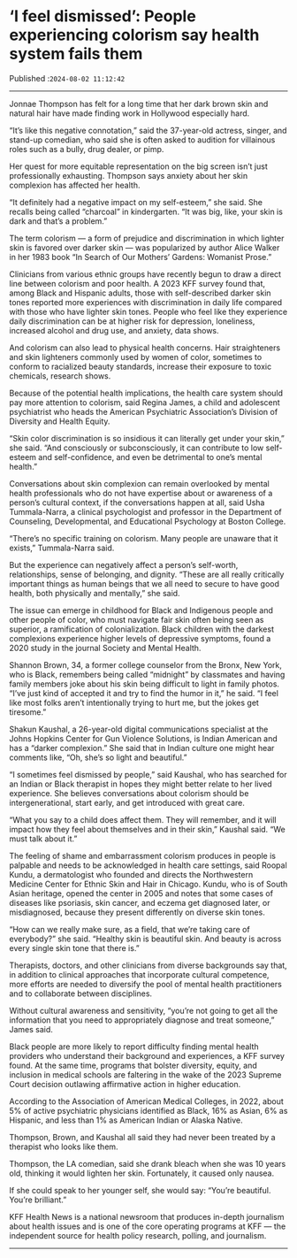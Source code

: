 # ‘I feel dismissed’: People experiencing colorism say health system fails them

Published :`2024-08-02 11:12:42`

---

Jonnae Thompson has felt for a long time that her dark brown skin and natural hair have made finding work in Hollywood especially hard.

“It’s like this negative connotation,” said the 37-year-old actress, singer, and stand-up comedian, who said she is often asked to audition for villainous roles such as a bully, drug dealer, or pimp.

Her quest for more equitable representation on the big screen isn’t just professionally exhausting. Thompson says anxiety about her skin complexion has affected her health.

“It definitely had a negative impact on my self-esteem,” she said. She recalls being called “charcoal” in kindergarten. “It was big, like, your skin is dark and that’s a problem.”

The term colorism — a form of prejudice and discrimination in which lighter skin is favored over darker skin — was popularized by author Alice Walker in her 1983 book “In Search of Our Mothers’ Gardens: Womanist Prose.”

Clinicians from various ethnic groups have recently begun to draw a direct line between colorism and poor health. A 2023 KFF survey found that, among Black and Hispanic adults, those with self-described darker skin tones reported more experiences with discrimination in daily life compared with those who have lighter skin tones. People who feel like they experience daily discrimination can be at higher risk for depression, loneliness, increased alcohol and drug use, and anxiety, data shows.

And colorism can also lead to physical health concerns. Hair straighteners and skin lighteners commonly used by women of color, sometimes to conform to racialized beauty standards, increase their exposure to toxic chemicals, research shows.

Because of the potential health implications, the health care system should pay more attention to colorism, said Regina James, a child and adolescent psychiatrist who heads the American Psychiatric Association’s Division of Diversity and Health Equity.

“Skin color discrimination is so insidious it can literally get under your skin,” she said. “And consciously or subconsciously, it can contribute to low self-esteem and self-confidence, and even be detrimental to one’s mental health.”

Conversations about skin complexion can remain overlooked by mental health professionals who do not have expertise about or awareness of a person’s cultural context, if the conversations happen at all, said Usha Tummala-Narra, a clinical psychologist and professor in the Department of Counseling, Developmental, and Educational Psychology at Boston College.

“There’s no specific training on colorism. Many people are unaware that it exists,” Tummala-Narra said.

But the experience can negatively affect a person’s self-worth, relationships, sense of belonging, and dignity. “These are all really critically important things as human beings that we all need to secure to have good health, both physically and mentally,” she said.

The issue can emerge in childhood for Black and Indigenous people and other people of color, who must navigate fair skin often being seen as superior, a ramification of colonialization. Black children with the darkest complexions experience higher levels of depressive symptoms, found a 2020 study in the journal Society and Mental Health.

Shannon Brown, 34, a former college counselor from the Bronx, New York, who is Black, remembers being called “midnight” by classmates and having family members joke about his skin being difficult to light in family photos. “I’ve just kind of accepted it and try to find the humor in it,” he said. “I feel like most folks aren’t intentionally trying to hurt me, but the jokes get tiresome.”

Shakun Kaushal, a 26-year-old digital communications specialist at the Johns Hopkins Center for Gun Violence Solutions, is Indian American and has a “darker complexion.” She said that in Indian culture one might hear comments like, “Oh, she’s so light and beautiful.”

“I sometimes feel dismissed by people,” said Kaushal, who has searched for an Indian or Black therapist in hopes they might better relate to her lived experience. She believes conversations about colorism should be intergenerational, start early, and get introduced with great care.

“What you say to a child does affect them. They will remember, and it will impact how they feel about themselves and in their skin,” Kaushal said. “We must talk about it.”

The feeling of shame and embarrassment colorism produces in people is palpable and needs to be acknowledged in health care settings, said Roopal Kundu, a dermatologist who founded and directs the Northwestern Medicine Center for Ethnic Skin and Hair in Chicago. Kundu, who is of South Asian heritage, opened the center in 2005 and notes that some cases of diseases like psoriasis, skin cancer, and eczema get diagnosed later, or misdiagnosed, because they present differently on diverse skin tones.

“How can we really make sure, as a field, that we’re taking care of everybody?” she said. “Healthy skin is beautiful skin. And beauty is across every single skin tone that there is.”

Therapists, doctors, and other clinicians from diverse backgrounds say that, in addition to clinical approaches that incorporate cultural competence, more efforts are needed to diversify the pool of mental health practitioners and to collaborate between disciplines.

Without cultural awareness and sensitivity, “you’re not going to get all the information that you need to appropriately diagnose and treat someone,” James said.

Black people are more likely to report difficulty finding mental health providers who understand their background and experiences, a KFF survey found. At the same time, programs that bolster diversity, equity, and inclusion in medical schools are faltering in the wake of the 2023 Supreme Court decision outlawing affirmative action in higher education.

According to the Association of American Medical Colleges, in 2022, about 5% of active psychiatric physicians identified as Black, 16% as Asian, 6% as Hispanic, and less than 1% as American Indian or Alaska Native.

Thompson, Brown, and Kaushal all said they had never been treated by a therapist who looks like them.

Thompson, the LA comedian, said she drank bleach when she was 10 years old, thinking it would lighten her skin. Fortunately, it caused only nausea.

If she could speak to her younger self, she would say: “You’re beautiful. You’re brilliant.”

KFF Health News is a national newsroom that produces in-depth journalism about health issues and is one of the core operating programs at KFF — the independent source for health policy research, polling, and journalism.

---

